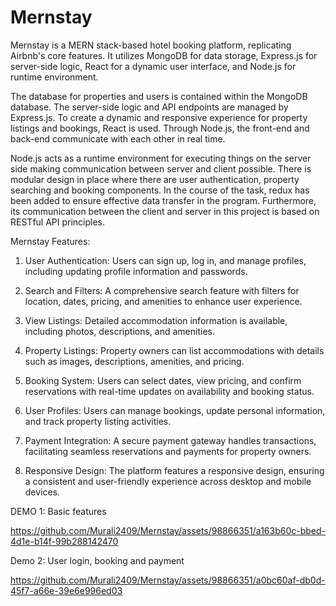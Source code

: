 # Mernstay
Mernstay is a MERN stack-based hotel booking platform, replicating Airbnb's core features. It utilizes MongoDB for data storage, Express.js for server-side logic, React for a dynamic user interface, and Node.js for runtime environment.

The database for properties and users is contained within the MongoDB database. The server-side logic and API endpoints are managed by Express.js. To create a dynamic and responsive experience for property listings and bookings, React is used. Through Node.js, the front-end and back-end communicate with each other in real time. 

Node.js acts as a runtime environment for executing things on the server side making communication between server and client possible. There is modular design in place where there are user authentication, property searching and booking components. In the course of the task, redux has been added to ensure effective data transfer in the program. Furthermore, its communication between the client and server in this project is based on RESTful API principles.


Mernstay Features:
1. User Authentication: Users can sign up, log in, and manage profiles, including updating profile information and passwords.

2. Search and Filters: A comprehensive search feature with filters for location, dates, pricing, and amenities to enhance user experience.

3. View Listings: Detailed accommodation information is available, including photos, descriptions, and amenities.

4. Property Listings: Property owners can list accommodations with details such as images, descriptions, amenities, and pricing.

5. Booking System: Users can select dates, view pricing, and confirm reservations with real-time updates on availability and booking status.

6. User Profiles: Users can manage bookings, update personal information, and track property listing activities.

7. Payment Integration: A secure payment gateway handles transactions, facilitating seamless reservations and payments for property owners.

8. Responsive Design: The platform features a responsive design, ensuring a consistent and user-friendly experience across desktop and mobile devices.

DEMO 1: Basic features

https://github.com/Murali2409/Mernstay/assets/98866351/a163b60c-bbed-4d1e-b14f-99b288142470

Demo 2: User login, booking and payment

https://github.com/Murali2409/Mernstay/assets/98866351/a0bc60af-db0d-45f7-a66e-39e6e996ed03




